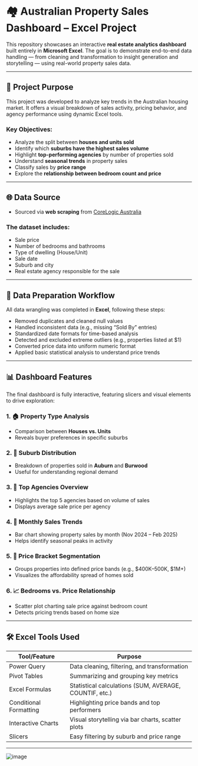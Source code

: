 # 🏘️ Australian Property Sales Dashboard – Excel Project

This repository showcases an interactive **real estate analytics dashboard** built entirely in **Microsoft Excel**. The goal is to demonstrate end-to-end data handling — from cleaning and transformation to insight generation and storytelling — using real-world property sales data.

---

## 🎯 Project Purpose

This project was developed to analyze key trends in the Australian housing market. It offers a visual breakdown of sales activity, pricing behavior, and agency performance using dynamic Excel tools.

### Key Objectives:
- Analyze the split between **houses and units sold**
- Identify which **suburbs have the highest sales volume**
- Highlight **top-performing agencies** by number of properties sold
- Understand **seasonal trends** in property sales
- Classify sales by **price range**
- Explore the **relationship between bedroom count and price**

---

## 🌐 Data Source

- Sourced via **web scraping** from [CoreLogic Australia](https://www.corelogic.com.au/)

### The dataset includes:
- Sale price  
- Number of bedrooms and bathrooms  
- Type of dwelling (House/Unit)  
- Sale date  
- Suburb and city  
- Real estate agency responsible for the sale

---

## 🧼 Data Preparation Workflow

All data wrangling was completed in **Excel**, following these steps:

- Removed duplicates and cleaned null values  
- Handled inconsistent data (e.g., missing “Sold By” entries)  
- Standardized date formats for time-based analysis  
- Detected and excluded extreme outliers (e.g., properties listed at $1)  
- Converted price data into uniform numeric format  
- Applied basic statistical analysis to understand price trends  

---

## 📊 Dashboard Features

The final dashboard is fully interactive, featuring slicers and visual elements to drive exploration:

### 1. 🏠 Property Type Analysis
- Comparison between **Houses vs. Units**
- Reveals buyer preferences in specific suburbs

### 2. 📍 Suburb Distribution
- Breakdown of properties sold in **Auburn** and **Burwood**
- Useful for understanding regional demand

### 3. 🏢 Top Agencies Overview
- Highlights the top 5 agencies based on volume of sales
- Displays average sale price per agency

### 4. 📆 Monthly Sales Trends
- Bar chart showing property sales by month (Nov 2024 – Feb 2025)
- Helps identify seasonal peaks in activity

### 5. 💸 Price Bracket Segmentation
- Groups properties into defined price bands (e.g., $400K–500K, $1M+)
- Visualizes the affordability spread of homes sold

### 6. 📈 Bedrooms vs. Price Relationship
- Scatter plot charting sale price against bedroom count
- Detects pricing trends based on home size

---



## 🛠️ Excel Tools Used

| Tool/Feature            | Purpose                                               |
|-------------------------|--------------------------------------------------------|
| Power Query             | Data cleaning, filtering, and transformation          |
| Pivot Tables            | Summarizing and grouping key metrics                  |
| Excel Formulas          | Statistical calculations (SUM, AVERAGE, COUNTIF, etc.)|
| Conditional Formatting  | Highlighting price bands and top performers           |
| Interactive Charts      | Visual storytelling via bar charts, scatter plots     |
| Slicers                 | Easy filtering by suburb and price range              |

---



![image](https://github.com/user-attachments/assets/dcbe2859-a5de-464f-a988-5204ce849cd8)
